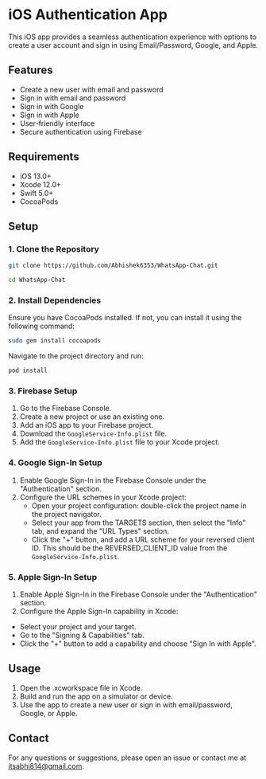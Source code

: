# iOS Authentication App
This iOS app provides a seamless authentication experience with options to create a user account and sign in using Email/Password, Google, and Apple.

## Features
- Create a new user with email and password
- Sign in with email and password
- Sign in with Google
- Sign in with Apple
- User-friendly interface
- Secure authentication using Firebase

## Requirements
- iOS 13.0+
- Xcode 12.0+
- Swift 5.0+
- CocoaPods

## Setup

### 1. Clone the Repository

```bash
git clone https://github.com/Abhishek6353/WhatsApp-Chat.git
```

```bash
cd WhatsApp-Chat
```

### 2. Install Dependencies
Ensure you have CocoaPods installed. If not, you can install it using the following command:

```bash
sudo gem install cocoapods
```

Navigate to the project directory and run:

```bash
pod install
```


### 3. Firebase Setup
1. Go to the Firebase Console.
2. Create a new project or use an existing one.
3. Add an iOS app to your Firebase project.
4. Download the `GoogleService-Info.plist` file.
5. Add the `GoogleService-Info.plist` file to your Xcode project.


### 4. Google Sign-In Setup
1. Enable Google Sign-In in the Firebase Console under the "Authentication" section.
2. Configure the URL schemes in your Xcode project:
   - Open your project configuration: double-click the project name in the project navigator.
   - Select your app from the TARGETS section, then select the "Info" tab, and expand the "URL Types" section.
   - Click the "+" button, and add a URL scheme for your reversed client ID. This should be the REVERSED_CLIENT_ID   value from the `GoogleService-Info.plist`.


### 5. Apple Sign-In Setup
1. Enable Apple Sign-In in the Firebase Console under the "Authentication" section.
2. Configure the Apple Sign-In capability in Xcode:
  - Select your project and your target.
  - Go to the "Signing & Capabilities" tab.
  - Click the "+" button to add a capability and choose "Sign In with Apple".



## Usage
1. Open the .xcworkspace file in Xcode.
2. Build and run the app on a simulator or device.
3. Use the app to create a new user or sign in with email/password, Google, or Apple.


## Contact
For any questions or suggestions, please open an issue or contact me at itsabhi814@gmail.com.





